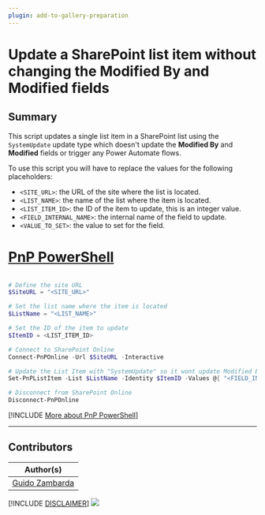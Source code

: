 ```yaml
---
plugin: add-to-gallery-preparation
---
```


# Update a SharePoint list item without changing the Modified By and Modified fields

## Summary

This script updates a single list item in a SharePoint list using the `SystemUpdate` update type which doesn't update the **Modified By** and **Modified** fields or trigger any Power Automate flows.

To use this script you will have to replace the values for the following placeholders:
- `<SITE_URL>`: the URL of the site where the list is located.
- `<LIST_NAME>`: the name of the list where the item is located.
- `<LIST_ITEM_ID>`: the ID of the item to update, this is an integer value.
- `<FIELD_INTERNAL_NAME>`: the internal name of the field to update.
- `<VALUE_TO_SET>`: the value to set for the field.


# [PnP PowerShell](#tab/pnpps)

```powershell

# Define the site URL
$SiteURL = "<SITE_URL>"

# Set the list name where the item is located
$ListName = "<LIST_NAME>"

# Set the ID of the item to update
$ItemID = <LIST_ITEM_ID>

# Connect to SharePoint Online
Connect-PnPOnline -Url $SiteURL -Interactive

# Update the List Item with "SystemUpdate" so it wont update Modified By and Modified fields or trigger any Power Automate flows
Set-PnPListItem -List $ListName -Identity $ItemID -Values @{ "<FIELD_INTERNAL_NAME>" = "<VALUE_TO_SET>"} -UpdateType SystemUpdate

# Disconnect from SharePoint Online
Disconnect-PnPOnline

```

[!INCLUDE [More about PnP PowerShell](../../docfx/includes/MORE-PNPPS.md)]


***


## Contributors

| Author(s) |
|-----------|
| [Guido Zambarda](https://github.com/guidozam) |


[!INCLUDE [DISCLAIMER](../../docfx/includes/DISCLAIMER.md)]
<img src="https://m365-visitor-stats.azurewebsites.net/script-samples/scripts/spo-update-list-item-as-system" aria-hidden="true" />
